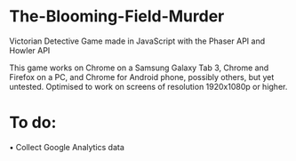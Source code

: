 # The-Blooming-Field-Murder
Victorian Detective Game made in JavaScript with the Phaser API and Howler API

This game works on Chrome on a Samsung Galaxy Tab 3, Chrome and Firefox on a PC, and Chrome for Android phone, possibly others, but yet untested. Optimised to work on screens of resolution 1920x1080p or higher.

# To do:
• Collect Google Analytics data
